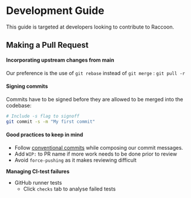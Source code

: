 # Development Guide

This guide is targeted at developers looking to contribute to Raccoon.

## Making a Pull Request

#### Incorporating upstream changes from main

Our preference is the use of `git rebase` instead of `git merge` : `git pull -r`

#### Signing commits

Commits have to be signed before they are allowed to be merged into the codebase:

```bash
# Include -s flag to signoff
git commit -s -m "My first commit"
```

#### Good practices to keep in mind

- Follow [conventional commits](https://www.conventionalcommits.org/en/v1.0.0/#summary) while composing our commit messages.
- Add `WIP:` to PR name if more work needs to be done prior to review
- Avoid `force-pushing` as it makes reviewing difficult

**Managing CI-test failures**

- GitHub runner tests
  - Click `checks` tab to analyse failed tests